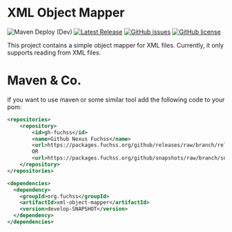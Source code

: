 # XML Object Mapper
![Maven Deploy (Dev)](https://github.com/dfuchss/XMLObjectMapper/workflows/Maven%20Deploy%20(Dev)/badge.svg)
[![Latest Release](https://img.shields.io/github/release/dfuchss/XMLObjectMapper.svg)](https://github.com/dfuchss/XMLObjectMapper/releases/latest)
[![GitHub issues](https://img.shields.io/github/issues/dfuchss/XMLObjectMapper.svg?style=square)](https://github.com/dfuchss/XMLObjectMapper/issues)
[![GitHub license](https://img.shields.io/badge/license-MIT-blue.svg?style=square)](https://github.com/dfuchss/XMLObjectMapper/blob/master/LICENCE.md)

This project contains a simple object mapper for XML files. Currently, it only supports reading from XML files.

# Maven & Co.
If you want to use maven or some similar tool add the following code to your pom:
```xml
<repositories>
	<repository>
		<id>gh-fuchss</id>
		<name>Github Nexus Fuchss</name>
		<url>https://packages.fuchss.org/github/releases/raw/branch/releases/</url>
		OR
		<url>https://packages.fuchss.org/github/snapshots/raw/branch/snapshots/</url>
	</repository>
</repositories>

<dependencies>
  <dependency>
    <groupId>org.fuchss</groupId>
    <artifactId>xml-object-mapper</artifactId>
    <version>develop-SNAPSHOT</version>
  </dependency>
</dependencies>
```
